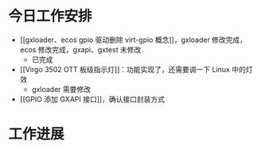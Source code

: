 


# 今日工作安排
- [[gxloader、ecos gpio 驱动删除 virt-gpio 概念]]，gxloader 修改完成，ecos 修改完成，gxapi、gxtest 未修改
	- 已完成
- [[Virgo 3502 OTT 板级指示灯]]：功能实现了，还需要调一下 Linux 中的灯效
	- gxloader 需要修改
- [[GPIO 添加 GXAPI 接口]]，确认接口封装方式

# 工作进展



